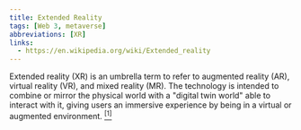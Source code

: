 ```yaml
---
title: Extended Reality
tags: [Web 3, metaverse]
abbreviations: [XR]
links:
  - https://en.wikipedia.org/wiki/Extended_reality
---
```


Extended reality (XR) is an umbrella term to refer to augmented reality (AR), virtual reality (VR), and mixed reality (MR). The technology is intended to combine or mirror the physical world with a "digital twin world" able to interact with it, giving users an immersive experience by being in a virtual or augmented environment. [<sup>[1]</sup>]({{page.links[0]}})
